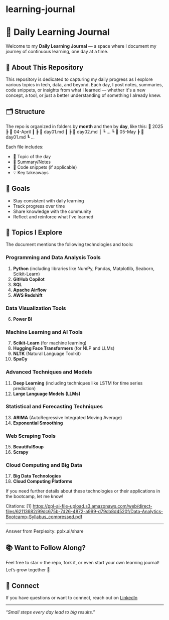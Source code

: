 # learning-journal

# 🧠 Daily Learning Journal

Welcome to my **Daily Learning Journal** — a space where I document my journey of continuous learning, one day at a time.

## 📅 About This Repository

This repository is dedicated to capturing my daily progress as I explore various topics in tech, data, and beyond. 
Each day, I post notes, summaries, code snippets, or insights from what I learned — whether it's a new concept, a tool, or just a better understanding of something I already knew.

## 🗂️ Structure

The repo is organized in folders by **month** and then by **day**, like this:
📁 2025 ┣ 📁 04-April ┃ ┣ 📄 day01.md ┃ ┣ 📄 day02.md ┃ ┗ ... ┗ 📁 05-May ┣ 📄 day01.md ┗ ...


Each file includes:
- 📌 Topic of the day
- 🧾 Summary/Notes
- 🧪 Code snippets (if applicable)
- 💡 Key takeaways

## 🎯 Goals

- Stay consistent with daily learning
- Track progress over time
- Share knowledge with the community
- Reflect and reinforce what I’ve learned

## 🔧 Topics I Explore

The document mentions the following technologies and tools:

### Programming and Data Analysis Tools
1. **Python** (including libraries like NumPy, Pandas, Matplotlib, Seaborn, Scikit-Learn)
2. **GitHub Copilot**
3. **SQL**
4. **Apache Airflow**
5. **AWS Redshift**

### Data Visualization Tools
6. **Power BI**

### Machine Learning and AI Tools
7. **Scikit-Learn** (for machine learning)
8. **Hugging Face Transformers** (for NLP and LLMs)
9. **NLTK** (Natural Language Toolkit)
10. **SpaCy**

### Advanced Techniques and Models
11. **Deep Learning** (including techniques like LSTM for time series prediction)
12. **Large Language Models (LLMs)**

### Statistical and Forecasting Techniques
13. **ARIMA** (AutoRegressive Integrated Moving Average)
14. **Exponential Smoothing**

### Web Scraping Tools
15. **BeautifulSoup**
16. **Scrapy**

### Cloud Computing and Big Data
17. **Big Data Technologies**
18. **Cloud Computing Platforms**

If you need further details about these technologies or their applications in the bootcamp, let me know!

Citations:
[1] https://ppl-ai-file-upload.s3.amazonaws.com/web/direct-files/62113682/99dc675b-7d26-4872-a999-d79cb8d4520f/Data-Analytics-Bootcamp-Syllabus_compressed.pdf

---
Answer from Perplexity: pplx.ai/share

## 📚 Want to Follow Along?

Feel free to star ⭐ the repo, fork it, or even start your own learning journal! Let’s grow together 🚀

## 🙌 Connect

If you have questions or want to connect, reach out on [LinkedIn]((https://www.linkedin.com/in/nithish-nuthalapati/))

---

*“Small steps every day lead to big results.”*


